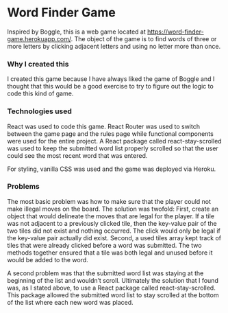# Word Finder Game

Inspired by Boggle, this is a web game located at https://word-finder-game.herokuapp.com/. The object of the game is to find words of three or more letters by clicking adjacent letters and using no letter more than once.

### Why I created this

I created this game because I have always liked the game of Boggle and I thought that this would be a good exercise to try to figure out the logic to code this kind of game. 

### Technologies used

React was used to code this game. React Router was used to switch between the game page and the rules page while functional components were used for the entire project. A React package called react-stay-scrolled was used to keep the submitted word list properly scrolled so that the user could see the most recent word that was entered.

For styling, vanilla CSS was used and the game was deployed via Heroku.

### Problems

The most basic problem was how to make sure that the player could not make illegal moves on the board. The solution was twofold: First, create an object that would delineate the moves that are legal for the player. If a tile was not adjacent to a previously clicked tile, then the key-value pair of the two tiles did not exist and nothing occurred. The click would only be legal if the key-value pair actually did exist. Second, a used tiles array kept track of tiles that were already clicked before a word was submitted. The two methods together ensured that a tile was both legal and unused before it would be added to the word.

A second problem was that the submitted word list was staying at the beginning of the list and wouldn’t scroll. Ultimately the solution that I found was, as I stated above, to use a React package called react-stay-scrolled. This package allowed the submitted word list to stay scrolled at the bottom of the list where each new word was placed.

